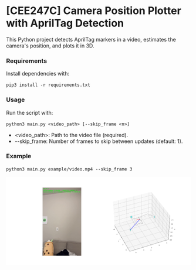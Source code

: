 # [CEE247C] Camera Position Plotter with AprilTag Detection
This Python project detects AprilTag markers in a video, estimates the camera's position, and plots it in 3D.

### Requirements
Install dependencies with:

```
pip3 install -r requirements.txt
```

### Usage
Run the script with:

```
python3 main.py <video_path> [--skip_frame <n>]
```

- <video_path>: Path to the video file (required).
- --skip_frame: Number of frames to skip between updates (default: 1).

### Example
```
python3 main.py example/video.mp4 --skip_frame 3
```

![alt text](example/example.png)
